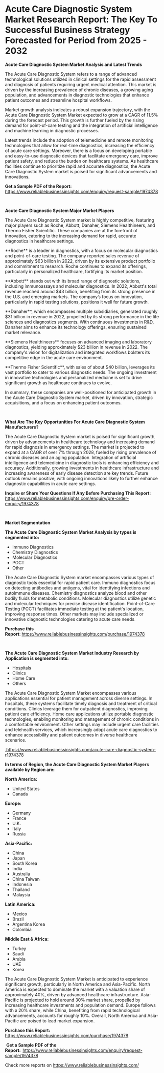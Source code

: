 <p><h1>Acute Care Diagnostic System Market Research Report: The Key To Successful Business Strategy Forecasted for Period from 2025 - 2032</h1></p><p><strong>Acute Care Diagnostic System Market Analysis and Latest Trends</strong></p>
<p><p>The Acute Care Diagnostic System refers to a range of advanced technological solutions utilized in clinical settings for the rapid assessment and diagnosis of patients requiring urgent medical attention. This market is driven by the increasing prevalence of chronic diseases, a growing aging population, and advancements in diagnostic technologies that enhance patient outcomes and streamline hospital workflows.</p><p>Market growth analysis indicates a robust expansion trajectory, with the Acute Care Diagnostic System Market expected to grow at a CAGR of 11.5% during the forecast period. This growth is further fueled by the rising demand for point-of-care testing and the integration of artificial intelligence and machine learning in diagnostic processes. </p><p>Latest trends include the adoption of telemedicine and remote monitoring technologies that allow for real-time diagnostics, increasing the efficiency of acute care settings. Moreover, there is a focus on developing portable and easy-to-use diagnostic devices that facilitate emergency care, improve patient safety, and reduce the burden on healthcare systems. As healthcare facilities continue to prioritize rapid and accurate diagnostics, the Acute Care Diagnostic System market is poised for significant advancements and innovations.</p></p>
<p><strong>Get a Sample PDF of the Report:&nbsp;</strong> <a href="https://www.reliablebusinessinsights.com/enquiry/request-sample/1974378?utm_campaign=2745&utm_medium=2&utm_source=Github&utm_content=ia&utm_term=03032025&utm_id=acute-care-diagnostic-system">https://www.reliablebusinessinsights.com/enquiry/request-sample/1974378</a></p>
<p>&nbsp;</p>
<p><strong>Acute Care Diagnostic System Major Market Players</strong></p>
<p><p>The Acute Care Diagnostic System market is highly competitive, featuring major players such as Roche, Abbott, Danaher, Siemens Healthineers, and Thermo Fisher Scientific. These companies are at the forefront of innovation, catering to the increasing demand for rapid, accurate diagnostics in healthcare settings.</p><p>**Roche** is a leader in diagnostics, with a focus on molecular diagnostics and point-of-care testing. The company reported sales revenue of approximately $63 billion in 2022, driven by its extensive product portfolio and commitment to research. Roche continues to expand its offerings, particularly in personalized healthcare, fortifying its market position.</p><p>**Abbott** stands out with its broad range of diagnostic solutions, including immunoassays and molecular diagnostics. In 2022, Abbott's total revenue reached around $43 billion, benefiting from its strong presence in the U.S. and emerging markets. The company’s focus on innovation, particularly in rapid testing solutions, positions it well for future growth.</p><p>**Danaher**, which encompasses multiple subsidiaries, generated roughly $31 billion in revenue in 2022, propelled by its strong performance in the life sciences and diagnostics segments. With continuous investments in R&D, Danaher aims to enhance its technology offerings, ensuring sustained market relevance.</p><p>**Siemens Healthineers** focuses on advanced imaging and laboratory diagnostics, yielding approximately $23 billion in revenue in 2022. The company's vision for digitalization and integrated workflows bolsters its competitive edge in the acute care environment.</p><p>**Thermo Fisher Scientific**, with sales of about $40 billion, leverages its vast portfolio to cater to various diagnostic needs. The ongoing investment in innovative technologies and personalized medicine is set to drive significant growth as healthcare continues to evolve.</p><p>In summary, these companies are well-positioned for anticipated growth in the Acute Care Diagnostic System market, driven by innovation, strategic acquisitions, and a focus on enhancing patient outcomes.</p></p>
<p>&nbsp;</p>
<p><strong>What Are The Key Opportunities For Acute Care Diagnostic System Manufacturers?</strong></p>
<p><p>The Acute Care Diagnostic System market is poised for significant growth, driven by advancements in healthcare technology and increasing demand for rapid diagnosis in emergency settings. The market is projected to expand at a CAGR of over 7% through 2028, fueled by rising prevalence of chronic diseases and an aging population. Integration of artificial intelligence and telemedicine in diagnostic tools is enhancing efficiency and accuracy. Additionally, growing investments in healthcare infrastructure and increasing awareness of early disease detection are key trends. Future outlook remains positive, with ongoing innovations likely to further enhance diagnostic capabilities in acute care settings.</p></p>
<p><strong>Inquire or Share Your Questions If Any Before Purchasing This Report:</strong> <a href="https://www.reliablebusinessinsights.com/enquiry/pre-order-enquiry/1974378?utm_campaign=2745&utm_medium=2&utm_source=Github&utm_content=ia&utm_term=03032025&utm_id=acute-care-diagnostic-system">https://www.reliablebusinessinsights.com/enquiry/pre-order-enquiry/1974378</a></p>
<p>&nbsp;</p>
<p><strong>Market Segmentation</strong></p>
<p><strong>The Acute Care Diagnostic System Market Analysis by types is segmented into:</strong></p>
<p><ul><li>Immuno Diagnostics</li><li>Chemistry Diagnostics</li><li>Molecular Diagnostics</li><li>POCT</li><li>Other</li></ul></p>
<p><p>The Acute Care Diagnostic System market encompasses various types of diagnostic tools essential for rapid patient care. Immuno diagnostics focus on detecting antibodies and antigens, vital for identifying infections and autoimmune diseases. Chemistry diagnostics analyze blood and other bodily fluids for metabolic conditions. Molecular diagnostics utilize genetic and molecular techniques for precise disease identification. Point-of-Care Testing (POCT) facilitates immediate testing at the patient's location, improving response times. Other markets may include specialized or innovative diagnostic technologies catering to acute care needs.</p></p>
<p><strong>Purchase this Report:&nbsp;</strong><a href="https://www.reliablebusinessinsights.com/purchase/1974378?utm_campaign=2745&utm_medium=2&utm_source=Github&utm_content=ia&utm_term=03032025&utm_id=acute-care-diagnostic-system">https://www.reliablebusinessinsights.com/purchase/1974378</a></p>
<p>&nbsp;</p>
<p><strong>The Acute Care Diagnostic System Market Industry Research by Application is segmented into:</strong></p>
<p><ul><li>Hospitals</li><li>Clinics</li><li>Home Care</li><li>Others</li></ul></p>
<p><p>The Acute Care Diagnostic System Market encompasses various applications essential for patient management across diverse settings. In hospitals, these systems facilitate timely diagnosis and treatment of critical conditions. Clinics leverage them for outpatient diagnostics, improving patient care efficiency. Home care applications utilize portable diagnostic technologies, enabling monitoring and management of chronic conditions in a comfortable environment. Other settings may include urgent care facilities and telehealth services, which increasingly adopt acute care diagnostics to enhance accessibility and patient outcomes in diverse healthcare scenarios.</p></p>
<p><a href="https://www.reliablebusinessinsights.com/acute-care-diagnostic-system-r1974378?utm_campaign=2745&utm_medium=2&utm_source=Github&utm_content=ia&utm_term=03032025&utm_id=acute-care-diagnostic-system">&nbsp;https://www.reliablebusinessinsights.com/acute-care-diagnostic-system-r1974378</a></p>
<p><strong>In terms of Region, the Acute Care Diagnostic System Market Players available by Region are:</strong></p>
<p>
    <p> <strong> North America: </strong>
        <ul>
            <li>United States</li>
            <li>Canada</li>
        </ul>
        </p> 
    <p> <strong> Europe: </strong>
        <ul>
            <li>Germany</li>
            <li>France</li>
            <li>U.K.</li>
            <li>Italy</li>
            <li>Russia</li>
        </ul>
        </p> 
    <p> <strong> Asia-Pacific: </strong>
        <ul>
            <li>China</li>
            <li>Japan</li>
            <li>South Korea</li>
            <li>India</li>
            <li>Australia</li>
            <li>China Taiwan</li>
            <li>Indonesia</li>
            <li>Thailand</li>
            <li>Malaysia</li>
        </ul>
        </p> 
    <p> <strong> Latin America: </strong>
        <ul>
            <li>Mexico</li>
            <li>Brazil</li>
            <li>Argentina Korea</li>
            <li>Colombia</li>
        </ul>
        </p> 
    <p> <strong> Middle East & Africa: </strong>
        <ul>
            <li>Turkey</li>
            <li>Saudi</li>
            <li>Arabia</li>
            <li>UAE</li>
            <li>Korea</li>
        </ul>
    </p>
    </p>
<p><p>The Acute Care Diagnostic System Market is anticipated to experience significant growth, particularly in North America and Asia-Pacific. North America is expected to dominate the market with a valuation share of approximately 40%, driven by advanced healthcare infrastructure. Asia-Pacific is projected to hold around 30% market share, propelled by increasing healthcare investments and population demand. Europe follows with a 20% share, while China, benefiting from rapid technological advancements, accounts for roughly 10%. Overall, North America and Asia-Pacific are poised to lead market expansion.</p></p>
<p><strong>Purchase this Report: </strong><a href="https://www.reliablebusinessinsights.com/purchase/1974378?utm_campaign=2745&utm_medium=2&utm_source=Github&utm_content=ia&utm_term=03032025&utm_id=acute-care-diagnostic-system">https://www.reliablebusinessinsights.com/purchase/1974378</a></p>
<p>&nbsp;<strong>Get a Sample PDF of the Report:&nbsp;&nbsp;</strong><a href="https://www.reliablebusinessinsights.com/enquiry/request-sample/1974378?utm_campaign=2745&utm_medium=2&utm_source=Github&utm_content=ia&utm_term=03032025&utm_id=acute-care-diagnostic-system">https://www.reliablebusinessinsights.com/enquiry/request-sample/1974378</a></p>
<p><strong></strong></p>
<p>Check more reports on <a href="https://www.reliablebusinessinsights.com/?utm_campaign=2745&utm_medium=2&utm_source=Github&utm_content=ia&utm_term=03032025&utm_id=acute-care-diagnostic-system">https://www.reliablebusinessinsights.com/</a></p>